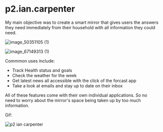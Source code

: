# p2.ian.carpenter

My main objective was to create a smart mirror that gives users the answers they need immediately from their household with all information they could need.

![image_50351105 (1)](https://user-images.githubusercontent.com/99901227/202370870-8ca9b262-48d3-42c9-9992-51704bd0df94.JPG)

![image_67149313 (1)](https://user-images.githubusercontent.com/99901227/202370852-58663ed0-4832-4bb6-a6eb-22f04b513ce7.JPG)

Commmon uses include:

- Track Health status and goals
- Check the weather for the week
- Get latest news all accessible with the click of the forcast app
- Take a look at emails and stay up to date on their inbox

All of these features come with their own individual applications. So no need to worry about the mirror's space being taken up by too much information.

Gif:

![p2 ian carpenter](https://user-images.githubusercontent.com/99901227/202366320-aa36dbaf-df38-4532-9ed0-0223f9a524d6.gif)
